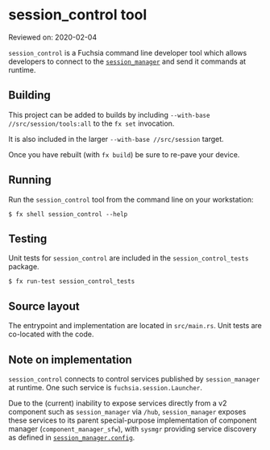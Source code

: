 # session_control tool
Reviewed on: 2020-02-04

`session_control` is a Fuchsia command line developer tool which allows developers to connect to the [`session_manager`](/src/session/bin/session_manager/README.md) and send it commands at runtime.

## Building

This project can be added to builds by including `--with-base //src/session/tools:all` to the `fx set` invocation.

It is also included in the larger `--with-base //src/session` target.

Once you have rebuilt (with `fx build`) be sure to re-pave your device.

## Running

Run the `session_control` tool from the command line on your workstation:

```
$ fx shell session_control --help
```

## Testing

Unit tests for `session_control` are included in the `session_control_tests` package.

```
$ fx run-test session_control_tests
```

## Source layout

The entrypoint and implementation are located in `src/main.rs`. Unit tests are co-located with the code.

## Note on implementation

`session_control` connects to control services published by `session_manager` at runtime. One such service is `fuchsia.session.Launcher`.

Due to the (current) inability to expose services directly from a v2 component such as `session_manager` via `/hub`, `session_manager` exposes these services to its parent special-purpose implementation of component manager (`component_manager_sfw`), with `sysmgr` providing service discovery as defined in [`session_manager.config`](/src/session/bin/session_manager/meta/session_manager.config).